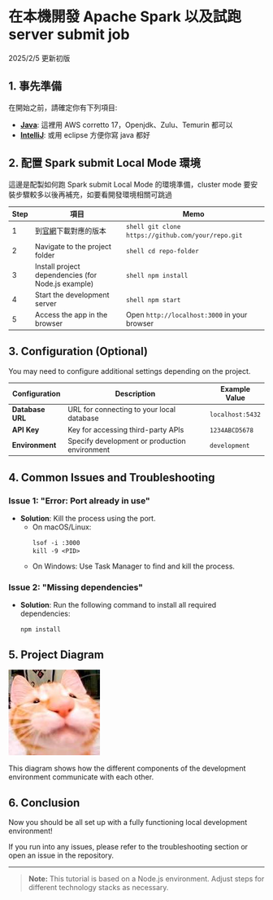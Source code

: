 # 在本機開發 Apache Spark 以及試跑 server submit job

2025/2/5 更新初版

## 1. 事先準備

在開始之前，請確定你有下列項目:
- **[Java](https://docs.aws.amazon.com/corretto/latest/corretto-17-ug/downloads-list.html)**: 這裡用 AWS corretto 17，Openjdk、Zulu、Temurin 都可以
- **[IntelliJ](https://www.jetbrains.com/idea/download/)**: 或用 eclipse 方便你寫 java 都好


## 2. 配置 Spark submit Local Mode 環境

這邊是配製如何跑 Spark submit Local Mode 的環境準備，cluster mode 要安裝步驟較多以後再補充，如要看開發環境相關可跳過

| Step | 項目                                          | Memo                         |
|----------|------------------------------------------------------|----------------------------------------|
| 1        | 到[官網](https://archive.apache.org/dist/spark/)下載對應的版本                                | ```shell git clone https://github.com/your/repo.git ``` |
| 2        | Navigate to the project folder                      | ```shell cd repo-folder ```        |
| 3        | Install project dependencies (for Node.js example)  | ```shell npm install ```           |
| 4        | Start the development server                        | ```shell npm start ```             |
| 5        | Access the app in the browser                       | Open `http://localhost:3000` in your browser |

## 3. Configuration (Optional)

You may need to configure additional settings depending on the project.

| Configuration     | Description                                      | Example Value    |
|-------------------|--------------------------------------------------|------------------|
| **Database URL**   | URL for connecting to your local database        | `localhost:5432` |
| **API Key**        | Key for accessing third-party APIs               | `1234ABCD5678`   |
| **Environment**    | Specify development or production environment   | `development`    |

## 4. Common Issues and Troubleshooting

### Issue 1: "Error: Port already in use"
- **Solution**: Kill the process using the port.
    - On macOS/Linux: 
      ```shell
      lsof -i :3000
      kill -9 <PID>
      ```
    - On Windows: Use Task Manager to find and kill the process.

### Issue 2: "Missing dependencies"
- **Solution**: Run the following command to install all required dependencies:
    ```shell
    npm install
    ```

## 5. Project Diagram

![Development Environment Diagram](https://raw.githubusercontent.com/RcZo-2/spark-starter-template/refs/heads/main/assets/images/bobo.png)

This diagram shows how the different components of the development environment communicate with each other.

## 6. Conclusion

Now you should be all set up with a fully functioning local development environment!

If you run into any issues, please refer to the troubleshooting section or open an issue in the repository.

---

> **Note:** This tutorial is based on a Node.js environment. Adjust steps for different technology stacks as necessary.
